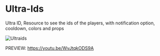 # Ultra-Ids
 
Ultra ID, Resource to see the ids of the players, with notification option, cooldown, colors and props

![Ultraids](https://user-images.githubusercontent.com/86611932/188257338-a6809189-6d39-462c-a0c8-501f382025fe.png)

PREVIEW:
https://youtu.be/WvJtqkODS9A
